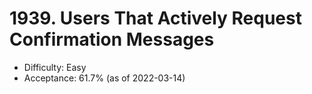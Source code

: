 # 1939. Users That Actively Request Confirmation Messages
- Difficulty: Easy
- Acceptance: 61.7% (as of 2022-03-14)
